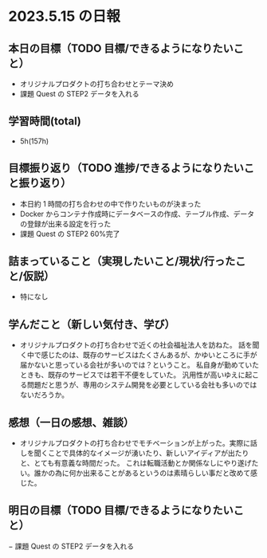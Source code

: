 # 2023.5.15 の日報

## 本日の目標（TODO 目標/できるようになりたいこと）

- オリジナルプロダクトの打ち合わせとテーマ決め
- 課題 Quest の STEP2 データを入れる

## 学習時間(total)

- 5h(157h)

## 目標振り返り（TODO 進捗/できるようになりたいこと振り返り）

- 本日約 1 時間の打ち合わせの中で作りたいものが決まった
- Docker からコンテナ作成時にデータベースの作成、テーブル作成、データの登録が出来る設定を行った
- 課題 Quest の STEP2 60%完了

## 詰まっていること（実現したいこと/現状/行ったこと/仮説）

- 特になし

## 学んだこと（新しい気付き、学び）

- オリジナルプロダクトの打ち合わせで近くの社会福祉法人を訪ねた。
  話を聞く中で感じたのは、既存のサービスはたくさんあるが、かゆいところに手が届かないと思っている会社が多いのでは？ということ。
  私自身が勤めていたときも、既存のサービスでは若干不便をしていた。
  汎用性が高いゆえに起こる問題だと思うが、専用のシステム開発を必要としている会社も多いのではないだろうか。

## 感想（一日の感想、雑談）

- オリジナルプロダクトの打ち合わせでモチベーションが上がった。実際に話しを聞くことで具体的なイメージが湧いたり、新しいアイディアが出たりと、とても有意義な時間だった。
  これは転職活動とか関係なしにやり遂げたい。誰かの為に何か出来ることがあるというのは素晴らしい事だと改めて感じた。

## 明日の目標（TODO 目標/できるようになりたいこと）

− 課題 Quest の STEP2 データを入れる
